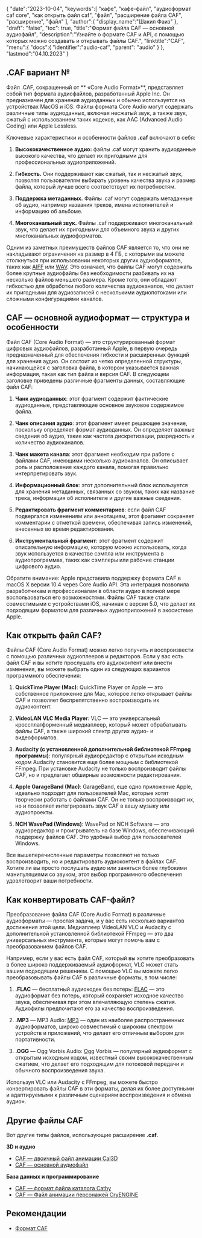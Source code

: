 {
"date":"2023-10-04",
   "keywords":[
"кафе",
"кафе-файл",
"аудиоформат caf core",
"как открыть файл caf",
"файл",
"расширение файла CAF",
"расширение",
"файл"
],
   "author":{
"display_name":"Шакил Фаиз"
},
"draft": "false",
"toc": true,
"title":"Формат файла CAF — основной аудиофайл",
   "description":"Узнайте о формате CAF и API, с помощью которых можно создавать и открывать файлы CAF.",
"linktitle":"CAF",
   "menu":{
      "docs":{
         "identifier":"audio-caf",
"parent": "audio"
}
},
"lastmod":"04.10.2023"
}

## .CAF вариант №

Файл .CAF, сокращенный от ** «Core Audio Format»**, представляет собой тип формата аудиофайлов, разработанный Apple Inc. Он предназначен для хранения аудиоданных и обычно используется на устройствах MacOS и iOS. Файлы формата Core Audio могут содержать различные типы аудиоданных, включая несжатый звук, а также звук, сжатый с использованием таких кодеков, как AAC (Advanced Audio Coding) или Apple Lossless.

Ключевые характеристики и особенности файлов **.caf** включают в себя:

1. **Высококачественное аудио:** файлы .caf могут хранить аудиоданные высокого качества, что делает их пригодными для профессиональных аудиоприложений.

2. **Гибкость.** Они поддерживают как сжатый, так и несжатый звук, позволяя пользователям выбирать уровень качества звука и размер файла, который лучше всего соответствует их потребностям.

3. **Поддержка метаданных.** Файлы .caf могут содержать метаданные об аудио, например названия треков, имена исполнителей и информацию об альбоме.

4. **Многоканальный звук.** Файлы .caf поддерживают многоканальный звук, что делает их пригодными для объемного звука и других многоканальных аудиоформатов.

Одним из заметных преимуществ файлов CAF является то, что они не накладывают ограничения на размер в 4 ГБ, с которыми вы можете столкнуться при использовании некоторых других аудиоформатов, таких как [AIFF](/ru/audio/aiff/) или [WAV](/ru/audio/wav/). Это означает, что файлы CAF могут содержать более крупные аудиофайлы без необходимости разбивать их на несколько файлов меньшего размера. Кроме того, они обладают гибкостью для обработки любого количества аудиоканалов, что делает их пригодными для аудиозаписей с несколькими аудиопотоками или сложными конфигурациями каналов.

## CAF — основной аудиоформат — структура и особенности

Файл CAF (Core Audio Format) — это структурированный формат цифровых аудиофайлов, разработанный Apple, в первую очередь предназначенный для обеспечения гибкости и расширенных функций для хранения аудио. Он состоит из четко определенной структуры, начинающейся с заголовка файла, в котором указывается важная информация, такая как тип файла и версия CAF. В следующем заголовке приведены различные фрагменты данных, составляющие файл CAF:

1. **Чанк аудиоданных**: этот фрагмент содержит фактические аудиоданные, представляющие основное звуковое содержимое файла.
    












2. **Чанк описания аудио**: этот фрагмент имеет решающее значение, поскольку определяет формат аудиоданных. Он определяет важные сведения об аудио, такие как частота дискретизации, разрядность и количество аудиоканалов.
    












3. **Чанк макета канала**: этот фрагмент необходим при работе с файлами CAF, имеющими несколько аудиоканалов. Он описывает роль и расположение каждого канала, помогая правильно интерпретировать звук.
    












4. **Информационный блок**: этот дополнительный блок используется для хранения метаданных, связанных со звуком, таких как название трека, информация об исполнителе и другие важные сведения.
    












5. **Редактировать фрагмент комментариев**: если файл CAF подвергался изменениям или аннотациям, этот фрагмент сохраняет комментарии с отметкой времени, обеспечивая запись изменений, внесенных во время редактирования.
    












6. **Инструментальный фрагмент**: этот фрагмент содержит описательную информацию, которую можно использовать, когда звук используется в качестве сэмпла или инструмента в аудиопрограммах, таких как сэмплеры или рабочие станции цифрового аудио.
    













Обратите внимание: Apple представила поддержку формата CAF в macOS X версии 10.4 через Core Audio API. Эта интеграция позволила разработчикам и профессионалам в области аудио в полной мере воспользоваться его возможностями. Файлы CAF также стали совместимыми с устройствами iOS, начиная с версии 5.0, что делает их подходящим форматом для различных аудиоприложений в экосистеме Apple.

## Как открыть файл CAF?

Файлы CAF (Core Audio Format) можно легко получить и воспроизвести с помощью различных аудиоплееров и редакторов. Если у вас есть файл CAF и вы хотите прослушать его аудиоконтент или внести изменения, вы можете выбрать один из следующих вариантов программного обеспечения:

1. **QuickTime Player (Mac)**: QuickTime Player от Apple — это собственное приложение для Mac, которое легко открывает файлы CAF и позволяет беспрепятственно воспроизводить их аудиоконтент.
    












2. **VideoLAN VLC Media Player**: VLC — это универсальный кроссплатформенный медиаплеер, который может обрабатывать файлы CAF, а также широкий спектр других аудио- и видеоформатов.
    












3. **Audacity (с установленной дополнительной библиотекой FFmpeg программы)**: популярный аудиоредактор с открытым исходным кодом Audacity становится еще более мощным с библиотекой FFmpeg. При установке Audacity не только воспроизводит файлы CAF, но и предлагает обширные возможности редактирования.
    












4. **Apple GarageBand (Mac)**: GarageBand, еще одно приложение Apple, идеально подходит для пользователей Mac, которые хотят творчески работать с файлами CAF. Он не только воспроизводит их, но и позволяет интегрировать звук CAF в вашу музыку или аудиопроекты.
    












5. **NCH WavePad (Windows)**: WavePad от NCH Software — это аудиоредактор и проигрыватель на базе Windows, обеспечивающий поддержку файлов CAF. Это удобный выбор для пользователей Windows.
    













Все вышеперечисленные параметры позволяют не только воспроизводить, но и редактировать аудиоконтент в файлах CAF. Хотите ли вы просто послушать аудио или заняться более глубокими манипуляциями со звуком, этот выбор программного обеспечения удовлетворит ваши потребности.

## Как конвертировать CAF-файл?

Преобразование файла CAF (Core Audio Format) в различные аудиоформаты — простая задача, и у вас есть несколько вариантов достижения этой цели. Медиаплеер VideoLAN VLC и Audacity с дополнительной установленной библиотекой FFmpeg — это два универсальных инструмента, которые могут помочь вам с преобразованием файлов CAF.

Например, если у вас есть файл CAF, который вы хотите преобразовать в более широко поддерживаемый аудиоформат, VLC может стать вашим подходящим решением. С помощью VLC вы можете легко преобразовывать файлы CAF в различные форматы, в том числе:

1. **.FLAC** — бесплатный аудиокодек без потерь: [FLAC](/ru/audio/flac) — это аудиоформат без потерь, который сохраняет исходное качество звука, обеспечивая при этом впечатляющую степень сжатия. Аудиофилы предпочитают его за качество воспроизведения.

2. **.MP3** — MP3 Audio: [MP3](/ru/audio/mp3/) — один из наиболее распространенных аудиоформатов, широко совместимый с широким спектром устройств и приложений, что делает его отличным выбором для портативности.

3. **.OGG** — Ogg Vorbis Audio: [Ogg](/ru/audio/ogg/) Vorbis — популярный аудиоформат с открытым исходным кодом, известный своим высококачественным сжатием, что делает его подходящим для потоковой передачи и обычного воспроизведения звука.
   


Используя VLC или Audacity с FFmpeg, вы можете быстро конвертировать файлы CAF в эти форматы, делая их более доступными и адаптируемыми к различным сценариям воспроизведения и обмена аудио».

## Другие файлы CAF

Вот другие типы файлов, использующие расширение **.caf**.

**3D и аудио**
- [CAF — двоичный файл анимации Cal3D](/ru/3d/caf-cal3d/)
- [CAF — основной аудиофайл](/ru/audio/caf/)

**База данных и программирование**
- [CAF — формат файла каталога Cathy](/ru/database/caf/)
- [CAF — Файл анимации персонажей CryENGINE](/ru/programming/caf-cryengine/)

## Рекомендации
* [Формат CAF](https://developer.apple.com/library/archive/documentation/MusicAudio/Reference/CAFSpec/CAF_spec/CAF_spec.html)

